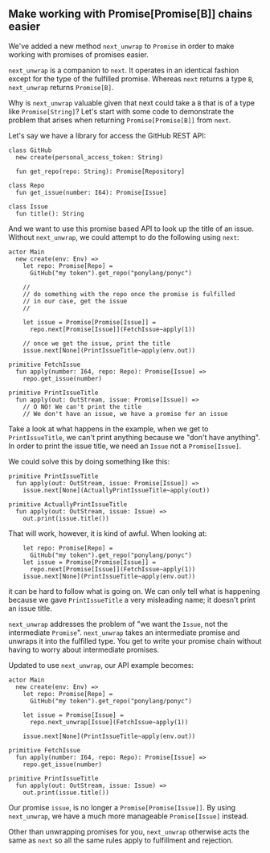 ## Make working with Promise[Promise[B]] chains easier

We've added a new method `next_unwrap` to `Promise` in order to make working with promises of promises easier.

`next_unwrap` is a companion to `next`. It operates in an identical fashion except for the type of the fulfilled promise. Whereas `next` returns a type `B`, `next_unwrap` returns `Promise[B]`.

Why is `next_unwrap` valuable given that next could take a `B` that is of a type like `Promise[String]`? Let's start with some code to demonstrate the problem that arises when returning `Promise[Promise[B]]` from `next`.

Let's say we have a library for access the GitHub REST API:

```pony
class GitHub
  new create(personal_access_token: String)

  fun get_repo(repo: String): Promise[Repository]

class Repo
  fun get_issue(number: I64): Promise[Issue]

class Issue
  fun title(): String
```

And we want to use this promise based API to look up the title of an issue. Without `next_unwrap`, we could attempt to do the following using `next`:

```pony
actor Main
  new create(env: Env) =>
    let repo: Promise[Repo] =
      GitHub("my token").get_repo("ponylang/ponyc")

    //
    // do something with the repo once the promise is fulfilled
    // in our case, get the issue
    //

    let issue = Promise[Promise[Issue]] =
      repo.next[Promise[Issue]](FetchIssue~apply(1))

    // once we get the issue, print the title
    issue.next[None](PrintIssueTitle~apply(env.out))

primitive FetchIssue
  fun apply(number: I64, repo: Repo): Promise[Issue] =>
    repo.get_issue(number)

primitive PrintIssueTitle
  fun apply(out: OutStream, issue: Promise[Issue]) =>
    // O NO! We can't print the title
    // We don't have an issue, we have a promise for an issue
```

Take a look at what happens in the example, when we get to `PrintIssueTitle`, we can't print anything because we "don't have anything". In order to print the issue title, we need an `Issue` not a `Promise[Issue]`.

We could solve this by doing something like this:

```pony
primitive PrintIssueTitle
  fun apply(out: OutStream, issue: Promise[Issue]) =>
    issue.next[None](ActuallyPrintIssueTitle~apply(out))

primitive ActuallyPrintIssueTitle
  fun apply(out: OutStream, issue: Issue) =>
    out.print(issue.title())
```

That will work, however, it is kind of awful. When looking at:

```pony
    let repo: Promise[Repo] =
      GitHub("my token").get_repo("ponylang/ponyc")
    let issue = Promise[Promise[Issue]] =
      repo.next[Promise[Issue]](FetchIssue~apply(1))
    issue.next[None](PrintIssueTitle~apply(env.out))
```

it can be hard to follow what is going on. We can only tell what is happening because we gave `PrintIssueTitle` a very misleading name; it doesn't print an issue title.

`next_unwrap` addresses the problem of "we want the `Issue`, not the intermediate `Promise`". `next_unwrap` takes an intermediate promise and unwraps it into the fulfilled type. You get to write your promise chain without having to worry about intermediate promises.

Updated to use `next_unwrap`, our API example becomes:

```pony
actor Main
  new create(env: Env) =>
    let repo: Promise[Repo] =
      GitHub("my token").get_repo("ponylang/ponyc")

    let issue = Promise[Issue] =
      repo.next_unwrap[Issue](FetchIssue~apply(1))

    issue.next[None](PrintIssueTitle~apply(env.out))

primitive FetchIssue
  fun apply(number: I64, repo: Repo): Promise[Issue] =>
    repo.get_issue(number)

primitive PrintIssueTitle
  fun apply(out: OutStream, issue: Issue) =>
    out.print(issue.title())
```

Our promise `issue`, is no longer a `Promise[Promise[Issue]]`. By using `next_unwrap`, we have a much more manageable `Promise[Issue]` instead.

Other than unwrapping promises for you, `next_unwrap` otherwise acts the same as `next` so all the same rules apply to fulfillment and rejection.
